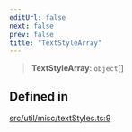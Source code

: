 ```yaml
---
editUrl: false
next: false
prev: false
title: "TextStyleArray"
---
```


> **TextStyleArray**: `object`[]

## Defined in

[src/util/misc/textStyles.ts:9](https://github.com/fabricjs/fabric.js/blob/v6.0.0-rc4/src/util/misc/textStyles.ts#L9)
